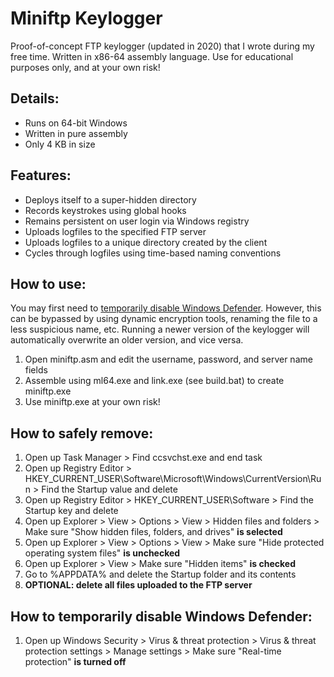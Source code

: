 # Miniftp Keylogger
Proof-of-concept FTP keylogger (updated in 2020) that I wrote during my free time. Written in x86-64 assembly language. Use for educational purposes only, and at your own risk!

## Details:
- Runs on 64-bit Windows
- Written in pure assembly
- Only 4 KB in size

## Features:
- Deploys itself to a super-hidden directory
- Records keystrokes using global hooks
- Remains persistent on user login via Windows registry
- Uploads logfiles to the specified FTP server
- Uploads logfiles to a unique directory created by the client
- Cycles through logfiles using time-based naming conventions

## How to use:
You may first need to [temporarily disable Windows Defender](https://github.com/andrewcanafe/Mini-FTP-Keylogger/blob/master/README.md#how-to-temporarily-disable-windows-defender). However, this can be bypassed by using dynamic encryption tools, renaming the file to a less suspicious name, etc. Running a newer version of the keylogger will automatically overwrite an older version, and vice versa.
1. Open miniftp.asm and edit the username, password, and server name fields
2. Assemble using ml64.exe and link.exe (see build.bat) to create miniftp.exe
3. Use miniftp.exe at your own risk!

## How to safely remove:
1. Open up Task Manager > Find ccsvchst.exe and end task
2. Open up Registry Editor > HKEY_CURRENT_USER\Software\Microsoft\Windows\CurrentVersion\Run > Find the Startup value and delete
2. Open up Registry Editor > HKEY_CURRENT_USER\Software > Find the Startup key and delete
3. Open up Explorer > View > Options > View > Hidden files and folders > Make sure "Show hidden files, folders, and drives" **is selected**
3. Open up Explorer > View > Options > View > Make sure "Hide protected operating system files" **is unchecked**
3. Open up Explorer > View > Make sure "Hidden items" **is checked**
4. Go to %APPDATA% and delete the Startup folder and its contents
5. **OPTIONAL: delete all files uploaded to the FTP server**

## How to temporarily disable Windows Defender:
1. Open up Windows Security > Virus & threat protection > Virus & threat protection settings > Manage settings > Make sure "Real-time protection" **is turned off**
